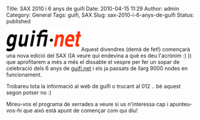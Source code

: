 Title: SAX 2010 i 6 anys de guifi
Date: 2010-04-15 11:29
Author: admin
Category: General
Tags: guifi, SAX
Slug: sax-2010-i-6-anys-de-guifi
Status: published

[<img src="./wp-content/uploads/2007/10/logo-guifi.png" title="logo guifi" class="alignright size-full wp-image-220" width="200" height="58" />](http://gil.badall.net/wp-content/uploads/2007/10/logo-guifi.png)Aquest divendres (demà de fet!) començarà una nova edició del SAX ((A veure qui endevina a què es deu l'acrònim :) )) que aprofitarem a més a més el dissabte el vespre per fer un sopar de celebració dels 6 anys de [guifi.net](http://guifi.net "Pàgina web de guifi.net un projecte de creació de xarxes lliures") i els ja passats de llarg 9000 nodes en funcionament.

Trobareu tota la informació al web de guifi o trucant al 012 .. bé aquest segon potser no :)

Mireu-vos el programa de xerrades a veure si us n'interessa cap i apunteu-vos-hi que això està apunt de començar com qui diu!
